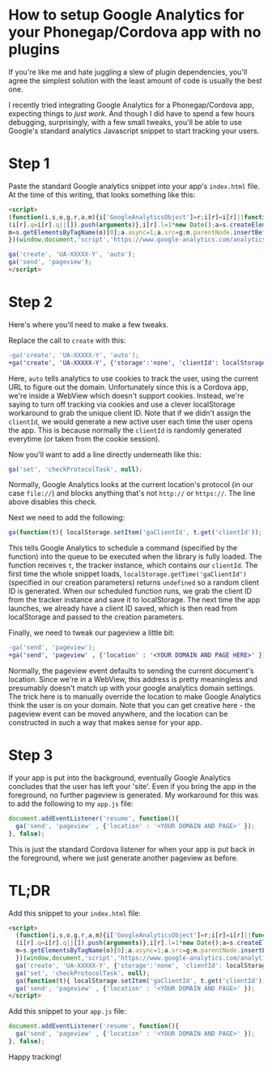 # How to setup Google Analytics for your Phonegap/Cordova app with no plugins

If you're like me and hate juggling a slew of plugin dependencies, you'll agree the simplest solution with the least amount of code is usually the best one.

I recently tried integrating Google Analytics for a Phonegap/Cordova app, expecting things to _just work_. And though I did have to spend a few hours debugging, surprisingly, with a few small tweaks, you'll be able to use Google's standard analytics Javascript snippet to start tracking your users.

# Step 1

Paste the standard Google analytics snippet into your app's `index.html` file. At the time of this writing, that looks something like this:

```html
<script>
(function(i,s,o,g,r,a,m){i['GoogleAnalyticsObject']=r;i[r]=i[r]||function(){
(i[r].q=i[r].q||[]).push(arguments)},i[r].l=1*new Date();a=s.createElement(o),
m=s.getElementsByTagName(o)[0];a.async=1;a.src=g;m.parentNode.insertBefore(a,m)
})(window,document,'script','https://www.google-analytics.com/analytics.js','ga');

ga('create', 'UA-XXXXX-Y', 'auto');
ga('send', 'pageview');
</script>
```

# Step 2

Here's where you'll need to make a few tweaks.

Replace the call to `create` with this:

```diff
-ga('create', 'UA-XXXXX-Y', 'auto');
+ga('create', 'UA-XXXXX-Y', {'storage':'none', 'clientId': localStorage.getItem('gaClientId')});
```

Here, `auto` tells analytics to use cookies to track the user, using the current URL to figure out the domain. Unfortunately since this is a Cordova app, we're inside a WebView which doesn't support cookies. Instead, we're saying to turn off tracking via cookies and use a clever localStorage workaround to grab the unique client ID. Note that if we didn't assign the `clientId`, we would generate a new active user each time the user opens the app. This is because normally the `clientId` is randomly generated everytime (or taken from the cookie session).

Now you'll want to add a line directly underneath like this:
```js
ga('set', 'checkProtocolTask', null);
```

Normally, Google Analytics looks at the current location's protocol (in our case `file://`) and blocks anything that's not `http://` or `https://`. The line above disables this check.

Next we need to add the following:
```js
ga(function(t){ localStorage.setItem('gaClientId', t.get('clientId')); });
```

This tells Google Analytics to schedule a command (specified by the function) into the queue to be executed when the library is fully loaded. The function receives `t`, the tracker instance, which contains our `clientId`. The first time the whole snippet loads, `localStorage.getTime('gaClientId')` (specified in our creation parameters) returns `undefined` so a random client ID is generated. When our scheduled function runs, we grab the client ID from the tracker instance and save it to localStorage. The next time the app launches, we already have a client ID saved, which is then read from localStorage and passed to the creation parameters.

Finally, we need to tweak our pageview a little bit:
```diff
-ga('send', 'pageview');
+ga('send', 'pageview' , {'location' : '<YOUR DOMAIN AND PAGE HERE>' });
```

Normally, the pageview event defaults to sending the current document's location. Since we're in a WebView, this address is pretty meaningless and presumably doesn't match up with your google analytics domain settings. The trick here is to manually override the location to make Google Analytics think the user is on your domain. Note that you can get creative here - the pageview event can be moved anywhere, and the location can be constructed in such a way that makes sense for your app.

# Step 3

If your app is put into the background, eventually Google Analytics concludes that the user has left your 'site'. Even if you bring the app in the foreground, no further pageview is generated. My workaround for this was to add the following to my `app.js` file:

```js
document.addEventListener('resume', function(){
  ga('send', 'pageview' , {'location' : '<YOUR DOMAIN AND PAGE>' });
}, false);
```

This is just the standard Cordova listener for when your app is put back in the foreground, where we just generate another pageview as before.

# TL;DR

Add this snippet to your `index.html` file:
```html
<script>
  (function(i,s,o,g,r,a,m){i['GoogleAnalyticsObject']=r;i[r]=i[r]||function(){
  (i[r].q=i[r].q||[]).push(arguments)},i[r].l=1*new Date();a=s.createElement(o),
  m=s.getElementsByTagName(o)[0];a.async=1;a.src=g;m.parentNode.insertBefore(a,m)
  })(window,document,'script','https://www.google-analytics.com/analytics.js','ga');
  ga('create', 'UA-XXXXX-Y', {'storage':'none', 'clientId': localStorage.getItem('gaClientId')});
  ga('set', 'checkProtocolTask', null);
  ga(function(t){ localStorage.setItem('gaClientId', t.get('clientId')); });
  ga('send', 'pageview' , {'location' : '<YOUR DOMAIN AND PAGE>' });
</script>
```

Add this snippet to your `app.js` file:
```js
document.addEventListener('resume', function(){
  ga('send', 'pageview' , {'location' : '<YOUR DOMAIN AND PAGE>' });
}, false);
```

Happy tracking!